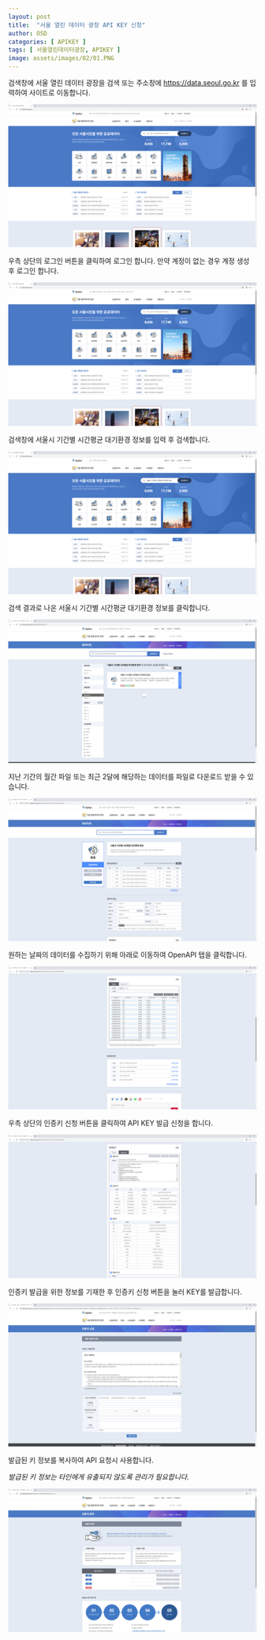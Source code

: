 ```yaml
---
layout: post
title:  "서울 열린 데이터 광장 API KEY 신청"
author: OSD
categories: [ APIKEY ]
tags: [ 서울열린데이터광장, APIKEY ]
image: assets/images/02/01.PNG
---
```


검색창에 서울 열린 데이터 광장을 검색 또는 주소창에 https://data.seoul.go.kr 를 입력하여 사이트로 이동합니다.

![서울 열린 데이터 광장 접속](/assets/images/02/01.png)

우측 상단의 로그인 버튼을 클릭하여 로그인 합니다. 만약 계정이 없는 경우 계정 생성 후 로그인 합니다.

![로그인](/assets/images/02/02.png)

검색창에 서울시 기간별 시간평균 대기환경 정보를 입력 후 검색합니다.

![APIKEY 발급 1](/assets/images/02/03.png)

검색 결과로 나온 서울시 기간별 시간평균 대기환경 정보를 클릭합니다.

![APIKEY 발급 2](/assets/images/02/04.png)

지난 기간의 월간 파일 또는 최근 2달에 해당하는 데이터를 파일로 다운로드 받을 수 있습니다.

![APIKEY 발급 3](/assets/images/02/05.png)

원하는 날짜의 데이터를 수집하기 위해 아래로 이동하여 OpenAPI 탭을 클릭합니다.

![APIKEY 발급 4](/assets/images/02/06.png)

우측 상단의 인증키 신청 버튼을 클릭하여 API KEY 발급 신청을 합니다.

![APIKEY 발급 5](/assets/images/02/07.png)

인증키 발급을 위한 정보를 기재한 후 인증키 신청 버튼을 눌러 KEY를 발급합니다.

![APIKEY 발급 5](/assets/images/02/08.png)

발급된 키 정보를 복사하여 API 요청시 사용합니다.

*발급된 키 정보는 타인에게 유출되지 않도록 관리가 필요합니다.*

![APIKEY 발급 5](/assets/images/02/09.png)

